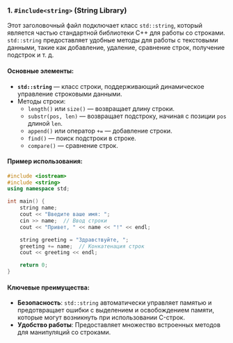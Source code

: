 ### 1. **`#include<string>`** (String Library)
Этот заголовочный файл подключает класс `std::string`, который является частью стандартной библиотеки C++ для работы со строками. `std::string` предоставляет удобные методы для работы с текстовыми данными, такие как добавление, удаление, сравнение строк, получение подстрок и т. д.

#### Основные элементы:
- **`std::string`** — класс строки, поддерживающий динамическое управление строковыми данными.
- Методы строки:
  - `length()` или `size()` — возвращает длину строки.
  - `substr(pos, len)` — возвращает подстроку, начиная с позиции `pos` длиной `len`.
  - `append()` или оператор `+=` — добавление строки.
  - `find()` — поиск подстроки в строке.
  - `compare()` — сравнение строк.

#### Пример использования:
```cpp
#include <iostream>
#include <string>
using namespace std;

int main() {
    string name;
    cout << "Введите ваше имя: ";
    cin >> name;  // Ввод строки
    cout << "Привет, " << name << "!" << endl;

    string greeting = "Здравствуйте, ";
    greeting += name;  // Конкатенация строк
    cout << greeting << endl;

    return 0;
}
```

#### Ключевые преимущества:
- **Безопасность**: `std::string` автоматически управляет памятью и предотвращает ошибки с выделением и освобождением памяти, которые могут возникнуть при использовании C-строк.
- **Удобство работы**: Предоставляет множество встроенных методов для манипуляций со строками.
